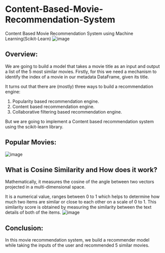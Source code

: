 # Content-Based-Movie-Recommendation-System
Content Based Movie Recommendation System using Machine Learning(Scikit-Learn)
![image](https://user-images.githubusercontent.com/103682825/177697363-a1bc561b-40c0-4ee7-843a-53dca5bdc7d9.png)


## Overview:
We are going to build a model that takes a movie title as an input and output a list of the 5 most similar movies. Firstly, for this we need a mechanism to identify the index of a movie in our metadata DataFrame, given its title.

It turns out that there are (mostly) three ways to build a recommendation engine:

1. Popularity based recommendation engine.
2. Content based recommendation engine.
3. Collaborative filtering based recommendation engine.

But we are going to implement a Content based recommendation system using the scikit-learn library.

## Popular Movies:
![image](https://user-images.githubusercontent.com/103682825/176397333-150fae88-0547-4e07-88ec-817b76eb0e0a.png)

## What is Cosine Similarity and How does it work?
Mathematically, it measures the cosine of the angle between two vectors projected in a multi-dimensional space.

It is a numerical value, ranges between 0 to 1 which helps to determine how much two items are similar or close to each other on a scale of 0 to 1. This similarity score is obtained by measuring the similarity between the text details of both of the items.
 ![image](https://user-images.githubusercontent.com/103682825/176416345-5dcc05f6-18c3-4540-ba64-6c079a0f480c.png)

## Conclusion:
In this movie recommendation system, we build a recommender model while taking the inputs of the user and recommended 5 similar movies.
